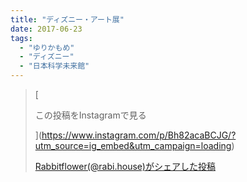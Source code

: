 ```yaml
---
title: "ディズニー・アート展"
date: 2017-06-23
tags: 
  - "ゆりかもめ"
  - "ディズニー"
  - "日本科学未来館"
---
```


> [
> 
> この投稿をInstagramで見る
> 
> ](https://www.instagram.com/p/Bh82acaBCJG/?utm_source=ig_embed&utm_campaign=loading)
> 
> [Rabbitflower(@rabi.house)がシェアした投稿](https://www.instagram.com/p/Bh82acaBCJG/?utm_source=ig_embed&utm_campaign=loading)

<script async src="//www.instagram.com/embed.js"></script>
